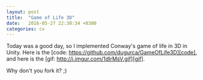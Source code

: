 ```yaml
---
layout: post
title:  "Game of Life 3D"
date:   2016-05-27 22:30:34 +0300
categories: cv
---
```

Today was a good day, so I implemented Conway's game of life in 3D in Unity.
Here is the [code: https://github.com/dugurca/GameOfLife3D][code], and here is the [gif: http://i.imgur.com/1dIrMsV.gif][gif].

Why don't you fork it? ;)

[code]: https://github.com/dugurca/GameOfLife3D
[gif]: http://i.imgur.com/1dIrMsV.gif


